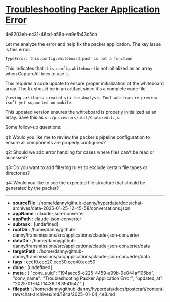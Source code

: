 # [Troubleshooting Packer Application Error](https://claude.ai/chat/194aecc5-c225-4459-a99b-9e044af105bd)

4e8203eb-ec31-46cd-a58b-ea9efb43c5cb

 Let me analyze the error and help fix the packer application. The key issue is this error:

```
TypeError: this.config.whiteboard.push is not a function
```

This indicates that `this.config.whiteboard` is not initialized as an array when CaptureAll tries to use it.

<antThinking>This requires a code update to ensure proper initialization of the whiteboard array. The fix should be in an artifact since it's a complete code file.</antThinking>
```
Viewing artifacts created via the Analysis Tool web feature preview isn’t yet supported on mobile.
```



This updated version ensures the whiteboard is properly initialized as an array. Save this as `src/processors/util/CaptureAll.js`.

Some follow-up questions:

q1: Would you like me to review the packer's pipeline configuration to ensure all components are properly configured?

q2: Should we add error handling for cases where files can't be read or accessed?

q3: Do you want to add filtering rules to exclude certain file types or directories?

q4: Would you like to see the expected file structure that should be generated by the packer?

---

* **sourceFile** : /home/danny/github-danny/hyperdata/docs/chat-archives/data-2025-01-25-12-45-58/conversations.json
* **appName** : claude-json-converter
* **appPath** : claude-json-converter
* **subtask** : [undefined]
* **rootDir** : /home/danny/github-danny/transmissions/src/applications/claude-json-converter
* **dataDir** : /home/danny/github-danny/transmissions/src/applications/claude-json-converter/data
* **targetPath** : /home/danny/github-danny/transmissions/src/applications/claude-json-converter/data
* **tags** : ccc10.ccc20.ccc30.ccc40.ccc50
* **done** : [undefined]
* **meta** : {
  "conv_uuid": "194aecc5-c225-4459-a99b-9e044af105bd",
  "conv_name": "Troubleshooting Packer Application Error",
  "updated_at": "2025-01-04T14:38:18.394154Z"
}
* **filepath** : /home/danny/github-danny/hyperdata/docs/postcraft/content-raw/chat-archives/md/194a/2025-01-04_4e8.md